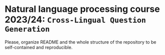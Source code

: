 # Natural language processing course 2023/24: `Cross-Lingual Question Generation`

Please, organize README and the whole structure of the repository to be self-contained and reproducible.
